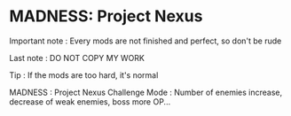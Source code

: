 # MADNESS: Project Nexus

Important note : Every mods are not finished and perfect, so don't be rude

Last note : DO NOT COPY MY WORK

Tip : If the mods are too hard, it's normal

MADNESS : Project Nexus Challenge Mode : Number of enemies increase, decrease of weak enemies, boss more OP...
